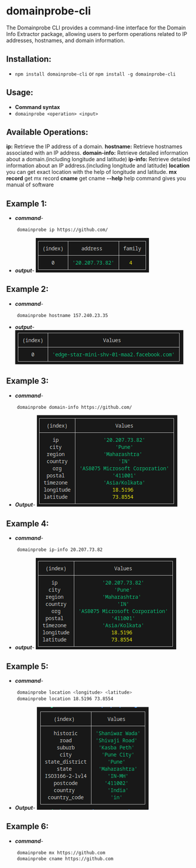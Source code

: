# domainprobe-cli
The Domainprobe CLI provides a command-line interface for the Domain Info Extractor package, allowing users to perform operations related to IP addresses, hostnames, and domain information.

## Installation:
- `npm install domainprobe-cli` or `npm install -g domainprobe-cli`

## Usage:
- **Command syntax**
- `domainprobe <operation> <input>`

## Available Operations:

**ip:** Retrieve the IP address of a domain.
**hostname:** Retrieve hostnames associated with an IP address.
**domain-info:** Retrieve detailed information about a domain.(including longitude and latitude)
**ip-info:** Retrieve detailed information about an IP address.(including longitude and latitude)
**location** you can get exact location with the help of longitude and latitude.
**mx record** get mx record
**cname** get cname
**--help** help command gives you manual of software

## Example 1:
- ***command***-
```bash
    domainprobe ip https://github.com/
```

- ***output***-
![Screenshot](images/image-3.png)


## Example 2:
- ***command***-
```bash
    domainprobe hostname 157.240.23.35

```

- ***output***-
![Screenshot](images/image.png)


## Example 3:
- ***command***-
```bash
    domainprobe domain-info https://github.com/


```
- ***Output***-
![Screenshot](images/image-1.png)

## Example 4:
- ***command***-
```bash
    domainprobe ip-info 20.207.73.82

```
- ***output***-
![Screenshot](images/image-2.png)

## Example 5:
- ***command***-
```bash
    domainprobe location <longitude> <latitude>
    domainprobe location 18.5196 73.8554
```

- ***Output***-
![Screenshot](images/location.png)
        
## Example 6:
- ***command***-
```bash
    domainprobe mx https://github.com     
    domainprobe cname https://github.com
```
